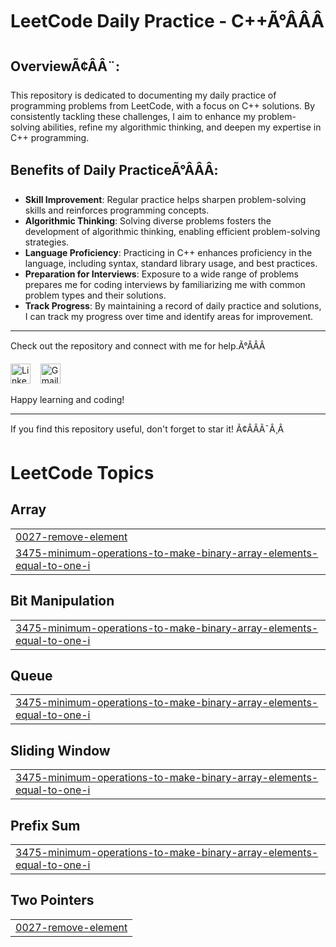 # LeetCode Daily Practice - C++Ã°ÂÂÂ

## OverviewÃ¢ÂÂ¨:
This repository is dedicated to documenting my daily practice of programming problems from LeetCode, with a focus on C++ solutions. By consistently tackling these challenges, I aim to enhance my problem-solving abilities, refine my algorithmic thinking, and deepen my expertise in C++ programming.

## Benefits of Daily PracticeÃ°ÂÂÂ:
- **Skill Improvement**: Regular practice helps sharpen problem-solving skills and reinforces programming concepts.
- **Algorithmic Thinking**: Solving diverse problems fosters the development of algorithmic thinking, enabling efficient problem-solving strategies.
- **Language Proficiency**: Practicing in C++ enhances proficiency in the language, including syntax, standard library usage, and best practices.
- **Preparation for Interviews**: Exposure to a wide range of problems prepares me for coding interviews by familiarizing me with common problem types and their solutions.
- **Track Progress**: By maintaining a record of daily practice and solutions, I can track my progress over time and identify areas for improvement.

---

Check out the repository and connect with me for help.Ã°ÂÂÂ
<p align="left">
<a href="https://www.linkedin.com/in/khushi-srivastava-ab029621b/"><img src="https://github.com/TheDudeThatCode/TheDudeThatCode/blob/master/Assets/Linkedin.svg" alt="Linkedin Logo" width="32"></a>&nbsp;&nbsp;&nbsp;
<a href="mailto:srivastavakhushi582@gmail.com"><img src="https://github.com/TheDudeThatCode/TheDudeThatCode/blob/master/Assets/Gmail.svg" alt="Gmail logo" height="32"></a>&nbsp;&nbsp;&nbsp;
</p>

Happy learning and coding!

---

If you find this repository useful, don't forget to star it! Ã¢Â­ÂÃ¯Â¸Â

<!---LeetCode Topics Start-->
# LeetCode Topics
## Array
|  |
| ------- |
| [0027-remove-element](https://github.com/Khushisrivastava9/LeetCode-Practice/tree/master/0027-remove-element) |
| [3475-minimum-operations-to-make-binary-array-elements-equal-to-one-i](https://github.com/Khushisrivastava9/LeetCode-Practice/tree/master/3475-minimum-operations-to-make-binary-array-elements-equal-to-one-i) |
## Bit Manipulation
|  |
| ------- |
| [3475-minimum-operations-to-make-binary-array-elements-equal-to-one-i](https://github.com/Khushisrivastava9/LeetCode-Practice/tree/master/3475-minimum-operations-to-make-binary-array-elements-equal-to-one-i) |
## Queue
|  |
| ------- |
| [3475-minimum-operations-to-make-binary-array-elements-equal-to-one-i](https://github.com/Khushisrivastava9/LeetCode-Practice/tree/master/3475-minimum-operations-to-make-binary-array-elements-equal-to-one-i) |
## Sliding Window
|  |
| ------- |
| [3475-minimum-operations-to-make-binary-array-elements-equal-to-one-i](https://github.com/Khushisrivastava9/LeetCode-Practice/tree/master/3475-minimum-operations-to-make-binary-array-elements-equal-to-one-i) |
## Prefix Sum
|  |
| ------- |
| [3475-minimum-operations-to-make-binary-array-elements-equal-to-one-i](https://github.com/Khushisrivastava9/LeetCode-Practice/tree/master/3475-minimum-operations-to-make-binary-array-elements-equal-to-one-i) |
## Two Pointers
|  |
| ------- |
| [0027-remove-element](https://github.com/Khushisrivastava9/LeetCode-Practice/tree/master/0027-remove-element) |
<!---LeetCode Topics End-->